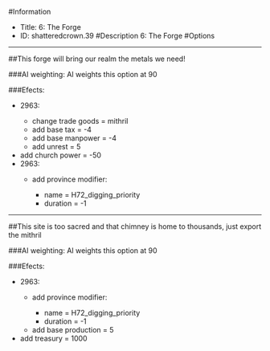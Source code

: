 #Information
 - Title: 6: The Forge
 - ID: shatteredcrown.39
#Description
6: The Forge
#Options

___
##This forge will bring our realm the metals we need!

###AI weighting:
AI weights this option at 90


###Efects:<ul><li>2963:</li><ul><li>change trade goods = mithril</li><li>add base tax = -4</li><li>add base manpower = -4</li><li>add unrest = 5</li></ul><li>add church power = -50</li><li>2963:</li><ul><li>add province modifier:</li><ul><li>name = H72_digging_priority</li><li>duration = -1</li></ul></ul></ul>

___
##This site is too sacred and that chimney is home to thousands, just export the mithril

###AI weighting:
AI weights this option at 90


###Efects:<ul><li>2963:</li><ul><li>add province modifier:</li><ul><li>name = H72_digging_priority</li><li>duration = -1</li></ul><li>add base production = 5</li></ul><li>add treasury = 1000</li></ul>
